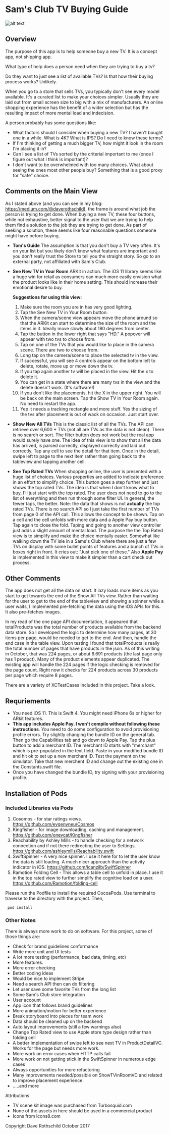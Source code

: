 # Sam's Club TV Buying Guide
![alt text](samsBuyerGuide3.jpg "First Screen")
## Overview

The purpose of this app is to help someone buy a new TV.  It is a concept app, not shipping app.

What type of help does a person need when they are trying to buy a tv?

Do they want to just see a list of available TVs?  Is that how their buying process works?  Unlikely.

When you go to a store that sells TVs, you typically don't see every model available.  It's a curated list to make your choices simpler.  Usually they are laid out from small screen size to big with a mix of manufacturers.  An online shopping experience has the benefit of a wider selection but has the resulting impact of more mental load and indecision.

A person probably has some questions like:
- What factors should I consider when buying a new TV?  I haven't bought one in a while.  What is 4K? What is IPS?  Do I need to know these terms?
- If I'm thinking of getting a much bigger TV, how might it look in the room I'm placing it in?
- Can I see a list of TVs sorted by the criterial important to me (once I figure out what I think is important)?
- I don't want to be overwhelmed with too many choices.  What about seeing the ones most other people buy?  Something that is a good proxy for  "safe" choice.

## Comments on the Main View

As I stated above (and you can see in my blog: https://medium.com/@daverothschild), the frame is around what job the person is trying to get done.  When buying a new TV, these four buttons, while not exhaustive, better signal to the user that we are trying to help them find a solution to the job they are trying to get done.  As part of seeking a solution, these seems like four reasonable questions someone might have before buying.

* **Tom's Guide**  The assumption is that you don't buy a TV very often.  It's on your list but you likely don't know what features are important and you don't really trust the Store to tell you the straight story.  So go to an external party, not affiliated with Sam's Club.  
* **See New TV in Your Room**  ARKit in action.  The iOS 11 library seems like a huge win for retail as consumers can much more easily envision what the product looks like in their home setting.  This should increase their emotional desire to buy.

  **Suggestions for using this view:**
  1. Make sure the room you are in has very good lighting.
  2. Tap the See New TV in Your Room button.
  3. When the camera/scene view appears move the phone around so that the ARKit can start to determine the size of the room and the items in it.  Ideally move slowly about 180 degrees from center.
  4. Tap the button in the lower right that says "HD." A popover will appear with two tvs to choose from.
  5. Tap on one of the TVs that you would like to place in the camera scene. There are two to choose from.
  6. Long tap on the camera/scene to place the selected tv in the view.
  7. If successful, you will see 4 controls appear on the bottom left to delete, rotate, move up or move down the tv.
  8. If you tap again another tv will be placed in the view.  Hit the x to delete it.  
  9. You can get in a state where there are many tvs in the view and the delete doesn't work.  (It's software!)
  10. If you don't like the placements, hit the X in the upper right.  You will be back on the main screen.  Tap the Show TV in Your Room again. No need to restart the app.
  11. Yep it needs a tracking rectangle and more stuff. Yes the sizing of the tvs after placement is out of wack on occasion. Just start over.


* **Show New All TVs**  This is the classic list of all the TVs.  The API can retrieve over 6,600 + TVs (not all are TVs as the data is not clean).  There is no search or sort.  The filter button does not work but the real app would surely have one.  The idea of this view is to show that all the data has arrived, is parsed correctly, displayed correctly and laid out correctly.  Tap any cell to see the detail for that item. Once in the detail, swipe left to page to the next item rather than going back to the tableview and tapping another cell.
* **See Top Rated TVs**  When shopping online, the user is presented with a huge list of choices.  Various properties are added to indicate preference in an effort to simplify choice.  This button goes a step further and just shows the top rated TVs.  The idea is that when I don't know what to buy, I'll just start with the top rated.  The user does not need to go to the list of everything and then run through some filter UI.  In general, the fewer taps, the better.  Note: the data that shows is not **actually** the top rated TVs.  There is no search API so I just take the first number of TVs from page 0 of the API call.  This allows the concept to be shown.  Tap on a cell and the cell unfolds with more data and a Apple Pay buy button. Tap again to close the fold.  Taping and going to another view controller just adds a slight amount of mental load.  The purpose the the Top Rated view is to simplify and make the choice mentally easier.  Somewhat like walking down the TV isle in a Sams's Club where there are just a few TVs on display with some bullet points of features and a bunch of TVs in boxes right in front.  It cries out: "Just pick one of these."  Also **Apple Pay** is implemented in this view to make it simpler than a cart check out process.

## Other Comments

The app does not get all the data on start.  It lazy loads more items as you start to get towards the end of the Show All TVs view. Rather than waiting for the user to get to the end of the tableview and showing a spinner while a user waits, I implemented pre-fetching the data using the iOS APIs for this.  It also pre-fetches images.

In my read of the one page API documentation, it appeared that totalProducts was the total number of products available from the backend data store.  So I developed the logic to determine how many pages, at 30 items per page, would be needed to get to the end.  And then, handle the end case in the table view.  Upon testing I found that totalProducts is really the total number of pages that have products in the json.  As of this writing in October, that was 224 pages, or about 6.691 products (the last page only has 1 product).  Many of the product elements appear duplicated.  The existing app will handle the 224 pages if the logic checking is removed for the page count.  Right now it checks for 224 products across 30 products per page which require 8 pages.

There are a variety of XCTestCases included in this project.  Take a look.

## Requriements

* You need iOS 11.  This is Swift 4. You might need iPhone 6s or higher for ARkit features.
* **This app includes Apple Pay.  I won't compile without following these instructions**.  You need to do some configuration to avoid provisioning profile errors.  Try slightly changing the bundle ID on the general tab.  Then go the Capabilities tab and go down to Apple Pay. Tap the plus button to add a merchant ID.  The merchant ID starts with "merchant" which is pre-populated in the text field.  Paste in your modified bundle ID and hit ok to set up a new merchant ID.  Test the payment on the simulator.  Take that new merchent ID and change out the existing one in the Constants.swift file.
* Once you have changed the bundle ID, try signing with your provisioning profile.

## Installation of Pods
### Included Libraries via Pods
1. Cosomos - for star ratings views. https://github.com/evgenyneu/Cosmos
2. Kingfisher - for image downloading, caching and management. https://github.com/onevcat/Kingfisher
3. Reachability by Ashley Mills - to handle checking for a network connection and if not there redirecting the user to Settings. https://github.com/ashleymills/Reachability.swift
4. SwiftSpinner - A very nice spinner.  I use it here for to let the user know the data is still loading.  A much nicer approach than the activity indicator in iOS. https://github.com/icanzilb/SwiftSpinner
5. Ramotion Folding Cell - This allows a table cell to unfold in place.  I use it in the top rated view to further simplify the cognitive load on a user.  https://github.com/Ramotion/folding-cell

Please run the Podfile to install the required CocoaPods.  Use terminal to traverse to the directory with the project.  Then,

```
 pod install
```

### Other Notes

There is always more work to do on software.  For this project, some of those things are:
* Check for brand guidelines conformance
* Write more unit and UI tests
* A lot more testing (performance, bad data, timing, etc)
* More features.
* More error checking
* Better coding ideas
* Would be nice to implement Stripe
* Need a search API then can do filtering
* Let user save some favorite TVs from the long list
* Some Sam's Club store integration
* User account
* App icon that follows brand guidelines
* More animation/motion for better experience
* Break storyboard into pieces for team work
* Data should be cleaned up on the backend
* Auto layout improvements (still a few warnings also)
* Change Top Rated view to use Apple store type design rather than folding cell
* A better implementation of swipe left to see next TV in ProductDetailVC.  Works for the page but needs more work.
* More work on error cases when HTTP calls fail
* More work on not getting stick in the SwiftSpinner in numerous edge cases
* Always opportunities for more refactoring
* Many improvements needed/possible on ShowTVinRoomVC and related to improve placement experience.
* .....and more

Attributions
* TV scene kit image was purchased from Turbosquid.com
* None of the assets in here should be used in a commercial product
* Icons from icons8.com


Copyright Dave Rothschild October 2017

